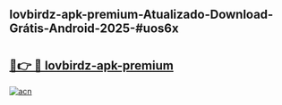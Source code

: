 ## lovbirdz-apk-premium-Atualizado-Download-Grátis-Android-2025-#uos6x

# <h2><a href="https://ainizakaria.my?title=lovbirdz-apk-premium&ref=20M">🔗👉 🔴 lovbirdz-apk-premium</a></h2>

[![acn](https://github.com/user-attachments/assets/0f9c940e-d8b0-45ae-aac7-cd30a18b3e1c)](https://ainizakaria.my?title=lovbirdz-apk-premium&ref=20M)


